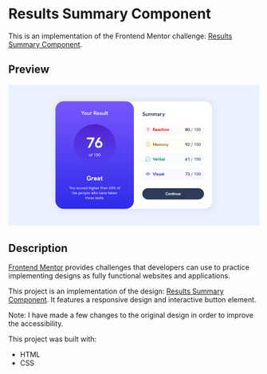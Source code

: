 # Results Summary Component

This is an implementation of the Frontend Mentor challenge: [Results Summary Component](https://www.frontendmentor.io/challenges/results-summary-component-CE_K6s0maV).

## Preview

<img src="./challenge/completed-project-preview.png" alt="Results summary component finished project screenshot." />

## Description

[Frontend Mentor](https://www.frontendmentor.io/) provides challenges that developers can use to practice implementing designs as fully functional websites and applications.

This project is an implementation of the design: [Results Summary Component](https://www.frontendmentor.io/challenges/results-summary-component-CE_K6s0maV). It features a responsive design and interactive button element.

Note: I have made a few changes to the original design in order to improve the accessibility.

This project was built with:

- HTML
- CSS

